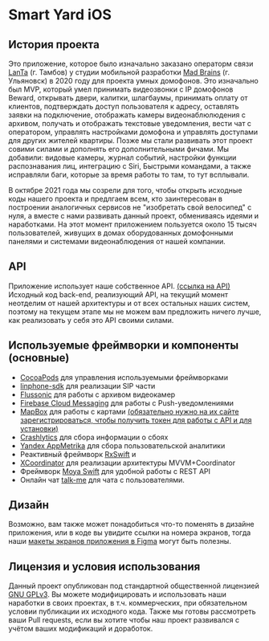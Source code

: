# Smart Yard  iOS

## История проекта
Это приложение, которое было изначально заказано операторм связи [LanTa](https://www.lanta-net.ru) (г. Тамбов) у студии мобильной разработки [Mad Brains](https://madbrains.ru/) (г. Ульяновск) в 2020 году для проекта умных домофонов. Это изначально был MVP, который умел принимать видеозвонки с IP домофонов Beward, открывать двери, калитки, шлагбаумы, принимать оплату от клиентов, подтверждать доступ пользователя к адресу, оставлять заявки на подключение, отображать камеры видеонаблюлюдения с архивом, получать и отображать текстовые уведомления, вести чат с оператором, управлять настройками домофона и управлять доступами для других жителей квартиры.
Позже мы стали развивать этот проект совими силами и дополнять его дополнительными фичами. Мы добавили: видовые камеры, журнал событий, настройки функции распознавания лиц, интеграцию с Siri, Быстрыми командами, а также исправляли баги, которые за время работы то там, то тут всплывали.

В октябре 2021 года мы созрели для того, чтобы открыть исходные коды нашего проекта и предлгаем всем, кто заинтересован в построении аналогичных сервисов не "изобретать свой велосипед" с нуля, а вместе с нами развивать данный проект, обмениваясь идеями и наработками. На этот момент приложением пользуется около 15 тысяч пользователей, живущих в домах оборудованных домофонными панелями и системами видеонаблюдения от нашей компании.

## API
Приложение использует наше собственное API. [(ссылка на API)](https://rosteleset.github.io/ApplicationAPI/)
Исходный код back-end, реализующий API, на текущий момент неотделим от нашей архитектуры и от всех остальных наших систем, поэтому на текущем этапе мы не можем вам предложить ничего лучше, как реализовать у себя это API своими силами.

## Используемые фреймворки и компоненты (основные)
* [CocoaPods](https://cocoapods.org/) для управления используемыми фреймворками
* [linphone-sdk](https://github.com/BelledonneCommunications/linphone-iphone) для реализации SIP части
* [Flussonic](https://flussonic.ru/) для работы с архивом видеокамер 
* [Firebase Cloud Messaging](https://firebase.google.com/docs/cloud-messaging) для работы с Push-уведомлениями
* [MapBox](https://www.mapbox.com/) для работы с картами [(обязательно нужно на их сайте зарегистрироваться, чтобы получить токен для работы с API и для установки)](https://docs.mapbox.com/ios/maps/guides/install/)
* [Crashlytics](https://firebase.google.com/docs/crashlytics) для сбора информации о сбоях 
* [Yandex AppMetrika](https://appmetrica.yandex.ru/) для сбора пользовательской аналитики
* Реактивный фреймворк [RxSwift](https://github.com/ReactiveX/RxSwift) и
* [XCoordinator](https://github.com/quickbirdstudios/XCoordinator) для реализации архитектуры MVVM+Coordinator
* Фреймворк [Moya Swift](https://github.com/Moya/Moya) для удобной работы с REST API
* Онлайн чат [talk-me](https://talk-me.ru/) для чата с пользователями.

## Дизайн
Возможно, вам также может понадобиться что-то поменять в дизайне приложения, или в коде вы увидите ссылки на номера экранов, тогда наши [макеты экранов приложения в Figma](https://www.figma.com/file/bGLlEJbu8mVWY7gg4P0Hs2/%D0%9B%D0%B0%D0%BD%D1%82%D0%B0-App-(iOS%2BAndroid)-(Public-copy)?node-id=1377%3A0) могут быть полезны.

## Лицензия и условия использования
Данный проект опубликован под стандартной общественной лицензией [GNU GPLv3](https://www.gnu.org/licenses/gpl-3.0.html).
Вы можете модифицировать и использовать наши наработки в своих проектах, в т.ч. коммерческих, при обязательном условии публикации их исходного кода.
Также мы готовы рассмотреть ваши Pull requests, если вы хотите чтобы наш проект развивался с учётом ваших модификаций и доработок.
